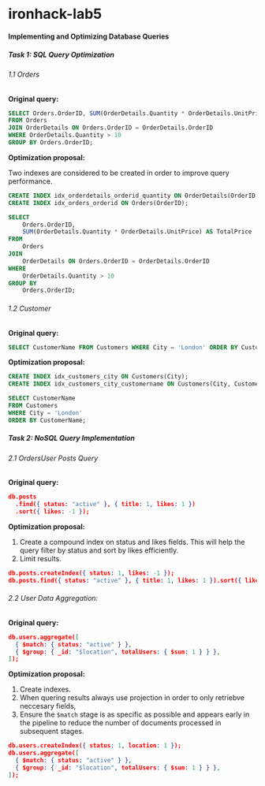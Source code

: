 #

```

```

# ironhack-lab5

#### Implementing and Optimizing Database Queries

##### Task 1: SQL Query Optimization

###### 1.1 Orders

**Original query:**

``` sql
SELECT Orders.OrderID, SUM(OrderDetails.Quantity * OrderDetails.UnitPrice) AS TotalPrice
FROM Orders
JOIN OrderDetails ON Orders.OrderID = OrderDetails.OrderID
WHERE OrderDetails.Quantity > 10
GROUP BY Orders.OrderID;
```

**Optimization proposal:**

Two indexes are considered to be created in order to improve query performance.

``` sql
CREATE INDEX idx_orderdetails_orderid_quantity ON OrderDetails(OrderID, Quantity);
CREATE INDEX idx_orders_orderid ON Orders(OrderID);

SELECT 
    Orders.OrderID, 
    SUM(OrderDetails.Quantity * OrderDetails.UnitPrice) AS TotalPrice
FROM 
    Orders
JOIN 
    OrderDetails ON Orders.OrderID = OrderDetails.OrderID
WHERE 
    OrderDetails.Quantity > 10
GROUP BY 
    Orders.OrderID;
```

###### 1.2 Customer

**Original query:**

``` sql
SELECT CustomerName FROM Customers WHERE City = 'London' ORDER BY CustomerName;
```

**Optimization proposal:**

``` sql
CREATE INDEX idx_customers_city ON Customers(City);
CREATE INDEX idx_customers_city_customername ON Customers(City, CustomerName);

SELECT CustomerName 
FROM Customers 
WHERE City = 'London' 
ORDER BY CustomerName;
```

##### Task 2: NoSQL Query Implementation

###### 2.1 OrdersUser Posts Query

**Original query:**

``` json
db.posts
  .find({ status: "active" }, { title: 1, likes: 1 })
  .sort({ likes: -1 });
```

**Optimization proposal:**


1. Create a compound index on status and likes fields. This will help the query filter by status and sort by likes efficiently.
2. Limit results.

``` json
db.posts.createIndex({ status: 1, likes: -1 });
db.posts.find({ status: "active" }, { title: 1, likes: 1 }).sort({ likes: -1 }).limit(100);
```

###### 2.2 User Data Aggregation:

**Original query:**

``` json
db.users.aggregate([
  { $match: { status: "active" } },
  { $group: { _id: "$location", totalUsers: { $sum: 1 } } },
]);
```

**Optimization proposal:**

1. Create indexes.
2. When quering results always use projection in order to only retriebve neccesary fields,
3. Ensure the `$match` stage is as specific as possible and appears early in the pipeline to reduce the number of documents processed in subsequent stages.

``` json
db.users.createIndex({ status: 1, location: 1 });
db.users.aggregate([
  { $match: { status: "active" } },
  { $group: { _id: "$location", totalUsers: { $sum: 1 } } },
]);
```
